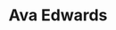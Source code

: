 ---
layout: employee
skillsid: 9
title: 'Ava Edwards'
permalink: /employees/:title 
location: 'Boston Massachusetts'
position: 'Business Manager'
availability: 38
internal: true
categories: 
- employees
phoneNumber: 555-555-5555
email: email@gmail.com
manage: false
---